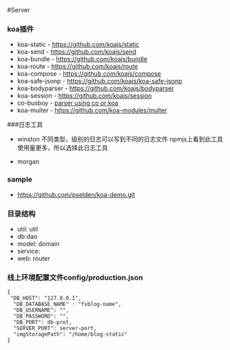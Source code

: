#Server

### 


### koa插件

* koa-static - https://github.com/koajs/static
* koa-send - https://github.com/koajs/send
* koa-bundle - https://github.com/koajs/bundle
* koa-route - https://github.com/koajs/route
* koa-compose - https://github.com/koajs/compose
* koa-safe-jsonp - https://github.com/koajs/koa-safe-jsonp
* koa-bodyparser - https://github.com/koajs/bodyparser
* koa-session - https://github.com/koajs/session
* co-busboy -  [parser using co or koa](https://github.com/cojs/busboy.multipart)
* koa-multer - https://github.com/koa-modules/multer 

###日志工具

* winston 
    不同类型，级别的日志可以写到不同的日志文件
    npmjs上看到此工具使用量更多，所以选择此日志工具
    
* morgan


### sample
* https://github.com/pselden/koa-demo.git


### 目录结构
* util: util
* db:dao
* model: domain
* service:
* web: router

### 线上环境配置文件config/production.json

```
{
 "DB_HOST": "127.0.0.1",
  "DB_DATABASE_NAME" : "fxblog-name",
  "DB_USERNAME": "",
  "DB_PASSWORD": "",
  "DB_PORT": db-prot,
  "SERVER_PORT": server-port,
  "imgStoragePath": "/home/blog-static"
}
```
